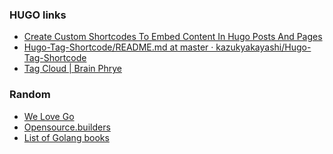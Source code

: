   
  
### HUGO links  
  
 * [Create Custom Shortcodes To Embed Content In Hugo Posts And Pages](https://www.thepolyglotdeveloper.com/2019/01/create-custom-shortcodes-embed-content-hugo-posts-pages/)  
 * [Hugo-Tag-Shortcode/README.md at master · kazukyakayashi/Hugo-Tag-Shortcode](https://github.com/kazukyakayashi/Hugo-Tag-Shortcode/blob/master/README.md)  
 * [Tag Cloud | Brain Phrye](https://phrye.com/code/tag-cloud/)

  
### Random  
 * [We Love Go](https://www.welovegolang.com/)  
 * [Opensource.builders](https://opensource.builders)  
 * [List of Golang books](https://github.com/dariubs/GoBooks)  
  

<!--stackedit_data:
eyJoaXN0b3J5IjpbLTYxMzAxNTAxOV19
-->